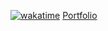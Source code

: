 [![wakatime](https://wakatime.com/badge/user/5d1df856-5caf-462e-8773-1d71e10654da.svg)](https://wakatime.com/@5d1df856-5caf-462e-8773-1d71e10654da)
[Portfolio](https://elevnthkuria.vercel.app/)

<!--START_SECTION:badges-->
<!--END_SECTION:badges-->
